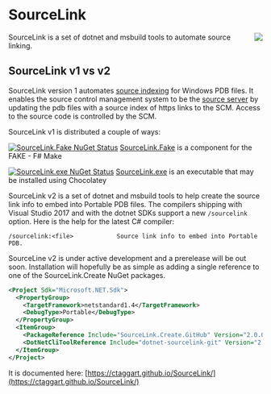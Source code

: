 
# SourceLink
<img src="https://ctaggart.github.io/SourceLink/SourceLink128.jpg" align="right">
SourceLink is a set of dotnet and msbuild tools to automate source linking.

## SourceLink v1 vs v2

SourceLink version 1 automates [source indexing](http://msdn.microsoft.com/en-us/library/windows/hardware/ff556898.aspx) for Windows PDB files. It enables the source control management system to be the [source server](http://msdn.microsoft.com/en-us/library/windows/desktop/ms680641.aspx) by updating the pdb files with a source index of https links to the SCM. Access to the source code is controlled by the SCM.

SourceLink v1 is distributed a couple of ways:

[![SourceLink.Fake NuGet Status](http://img.shields.io/nuget/v/SourceLink.Fake.svg?style=flat)](https://www.nuget.org/packages/SourceLink.Fake/) [SourceLink.Fake](https://github.com/ctaggart/SourceLink/wiki/FAKE) is a component for the FAKE - F# Make

[![SourceLink.exe NuGet Status](http://img.shields.io/nuget/v/SourceLink.svg?style=flat)](https://www.nuget.org/packages/SourceLink/) [SourceLink.exe](https://github.com/ctaggart/SourceLink/wiki/SourceLink.exe) is an executable that may be installed using Chocolatey 

SourceLink v2 is a set of dotnet and msbuild tools to help create the source link info to embed into Portable PDB files. The compilers shipping with Visual Studio 2017 and with the dotnet SDKs support a new `/sourcelink` option. Here is the help for the latest C# compiler:
```
/sourcelink:<file>            Source link info to embed into Portable PDB.
```

SourceLine v2 is under active development and a prerelease will be out soon. Installation will hopefully be as simple as adding a single reference to one of the SourceLink.Create NuGet packages.

``` xml
<Project Sdk="Microsoft.NET.Sdk">
  <PropertyGroup>
    <TargetFramework>netstandard1.4</TargetFramework>
    <DebugType>Portable</DebugType>
  </PropertyGroup>
  <ItemGroup>
    <PackageReference Include="SourceLink.Create.GitHub" Version="2.0.0-*" />
    <DotNetCliToolReference Include="dotnet-sourcelink-git" Version="2.0.0-*" />
  </ItemGroup>
</Project>
```

It is documented here:
[https://ctaggart.github.io/SourceLink/](https://ctaggart.github.io/SourceLink/)
